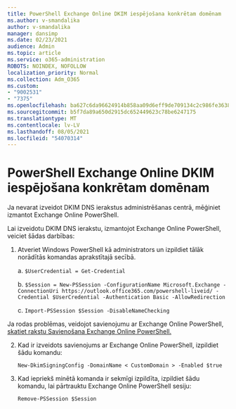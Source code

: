 ```yaml
---
title: PowerShell Exchange Online DKIM iespējošana konkrētam domēnam
ms.author: v-smandalika
author: v-smandalika
manager: dansimp
ms.date: 02/23/2021
audience: Admin
ms.topic: article
ms.service: o365-administration
ROBOTS: NOINDEX, NOFOLLOW
localization_priority: Normal
ms.collection: Adm_O365
ms.custom:
- "9002531"
- "7375"
ms.openlocfilehash: ba627c6da96624914b858aa09d6eff9de709134c2c986fe363845c5ab2b66434
ms.sourcegitcommit: b5f7da89a650d2915dc652449623c78be6247175
ms.translationtype: MT
ms.contentlocale: lv-LV
ms.lasthandoff: 08/05/2021
ms.locfileid: "54070314"
---
```

# <a name="use-exchange-online-powershell-to-enable-dkim-for-a-specific-domain"></a>PowerShell Exchange Online DKIM iespējošana konkrētam domēnam

Ja nevarat izveidot DKIM DNS ierakstus administrēšanas centrā, mēģiniet izmantot Exchange Online PowerShell. 

Lai izveidotu DKIM DNS ierakstu, izmantojot Exchange Online PowerShell, veiciet šādas darbības:

1. Atveriet Windows PowerShell kā administrators un izpildiet tālāk norādītās komandas aprakstītajā secībā.

    a. `$UserCredential = Get-Credential`

    b. `$Session = New-PSSession -ConfigurationName Microsoft.Exchange -ConnectionUri https://outlook.office365.com/powershell-liveid/ -Credential $UserCredential -Authentication Basic -AllowRedirection`

    c. `Import-PSSession $Session -DisableNameChecking`
    
Ja rodas problēmas, veidojot savienojumu ar Exchange Online PowerShell, [skatiet rakstu Savienošana Exchange Online PowerShell.](https://docs.microsoft.com/powershell/exchange/connect-to-exchange-online-powershell)

2. Kad ir izveidots savienojums ar Exchange Online PowerShell, izpildiet šādu komandu:

    `New-DkimSigningConfig -DomainName < CustomDomain > -Enabled $true`

3. Kad iepriekš minētā komanda ir sekmīgi izpildīta, izpildiet šādu komandu, lai pārtrauktu Exchange Online PowerShell sesiju:

    `Remove-PSSession $Session` 



